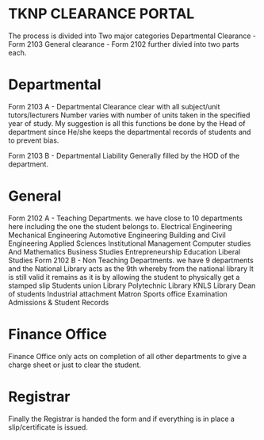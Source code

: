 # TKNP CLEARANCE PORTAL
The process is divided into Two major categories
Departmental Clearance - Form 2103
General clearance - Form 2102
further divied into two parts each.

# Departmental
Form 2103 A - Departmental Clearance
clear with all subject/unit tutors/lecturers
Number varies with number of units taken in the specified year of study.
My suggestion is all this functions be done by the Head of department since He/she keeps the departmental records of students and to prevent bias.

​Form 2103 B - Departmental Liability
Generally filled by the HOD of the department. 

# General
Form 2102 A - Teaching Departments.
we have close to 10 departments here including the one the student belongs to.
Electrical Engineering
Mechanical Engineering
Automotive Engineering
Building and Civil Engineering
Applied Sciences
Institutional Management
Computer studies And Mathematics
Business Studies
Entrepreneurship Education
Liberal Studies
Form 2102 B - Non Teaching Departments.
we have 9 departments and the National Library acts as the 9th 
whereby from the national library It is still valid it remains as it is by allowing the student to physically get a stamped slip
Students union
Library
Polytechnic Library
KNLS Library
Dean of students
Industrial attachment
Matron
Sports office
Examination
Admissions & Student Records
# Finance Office
Finance Office only acts on completion of all other departments to give a charge sheet or just to clear the student.
# Registrar
Finally the Registrar is handed the form and if everything is in place a slip/certificate is issued.
